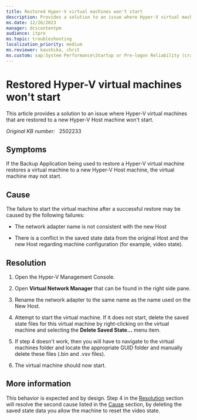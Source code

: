 ```yaml
---
title: Restored Hyper-V virtual machines won't start
description: Provides a solution to an issue where Hyper-V virtual machines that are restored to a new Hyper-V Host machine won't start.
ms.date: 12/26/2023
manager: dcscontentpm
audience: itpro
ms.topic: troubleshooting
localization_priority: medium
ms.reviewer: kaushika, chrit
ms.custom: sap:System Performance\Startup or Pre-logon Reliability (crash, errors, bug check or Blue Screen), csstroubleshoot
---
```

# Restored Hyper-V virtual machines won't start

This article provides a solution to an issue where Hyper-V virtual machines that are restored to a new Hyper-V Host machine won't start.

_Original KB number:_ &nbsp; 2502233

## Symptoms

If the Backup Application being used to restore a Hyper-V virtual machine restores a virtual machine to a new Hyper-V Host machine, the virtual machine may not start.

## Cause

The failure to start the virtual machine after a successful restore may be caused by the following failures:

- The network adapter name is not consistent with the new Host

- There is a conflict in the saved state data from the original Host and the new Host regarding machine configuration (for example, video state).

## Resolution

1. Open the Hyper-V Management Console.

2. Open **Virtual Network Manager** that can be found in the right side pane.

3. Rename the network adapter to the same name as the name used on the New Host.

4. Attempt to start the virtual machine. If it does not start, delete the saved state files for this virtual machine by right-clicking on the virtual machine and selecting the **Delete Saved State...** menu item.

5. If step 4 doesn't work, then you will have to navigate to the virtual machines folder and locate the appropriate GUID folder and manually delete these files (.bin and .vsv files).

6. The virtual machine should now start.

## More information

This behavior is expected and by design. Step 4 in the [Resolution](#resolution) section will resolve the second cause listed in the [Cause](#cause) section, by deleting the saved state data you allow the machine to reset the video state.
